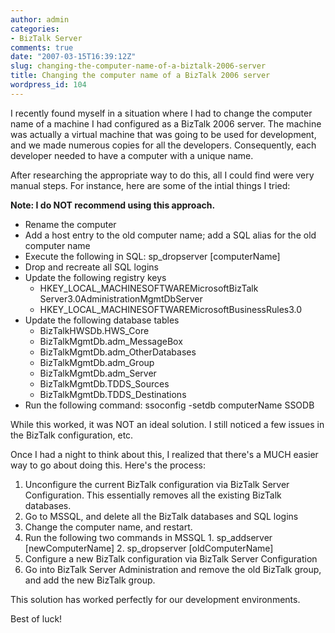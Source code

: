 ```yaml
---
author: admin
categories:
- BizTalk Server
comments: true
date: "2007-03-15T16:39:12Z"
slug: changing-the-computer-name-of-a-biztalk-2006-server
title: Changing the computer name of a BizTalk 2006 server
wordpress_id: 104
---
```


I recently found myself in a situation where I had to change the computer name of a machine I had configured as a BizTalk 2006 server. The machine was actually a virtual machine that was going to be used for development, and we made numerous copies for all the developers. Consequently, each developer needed to have a computer with a unique name.

After researching the appropriate way to do this, all I could find were very manual steps. For instance, here are some of the intial things I tried:

**Note: I do NOT recommend using this approach.**

  * Rename the computer 
  * Add a host entry to the old computer name; add a SQL alias for the old computer name 
  * Execute the following in SQL: sp_dropserver [computerName] 
  * Drop and recreate all SQL logins 
  * Update the following registry keys 
    * HKEY_LOCAL_MACHINESOFTWAREMicrosoftBizTalk Server3.0AdministrationMgmtDbServer 
    * HKEY_LOCAL_MACHINESOFTWAREMicrosoftBusinessRules3.0
  * Update the following database tables 
    * BizTalkHWSDb.HWS_Core 
    * BizTalkMgmtDb.adm_MessageBox 
    * BizTalkMgmtDb.adm_OtherDatabases 
    * BizTalkMgmtDb.adm_Group 
    * BizTalkMgmtDb.adm_Server 
    * BizTalkMgmtDb.TDDS_Sources 
    * BizTalkMgmtDb.TDDS_Destinations
  * Run the following command: ssoconfig -setdb computerName SSODB

While this worked, it was NOT an ideal solution. I still noticed a few issues in the BizTalk configuration, etc.

Once I had a night to think about this, I realized that there's a MUCH easier way to go about doing this. Here's the process:

  1. Unconfigure the current BizTalk configuration via BizTalk Server Configuration. This essentially removes all the existing BizTalk databases. 
  2. Go to MSSQL, and delete all the BizTalk databases and SQL logins 
  3. Change the computer name, and restart. 
  4. Run the following two commands in MSSQL 
    1. sp_addserver [newComputerName] 
    2. sp_dropserver [oldComputerName]
  5. Configure a new BizTalk configuration via BizTalk Server Configuration 
  6. Go into BizTalk Server Administration and remove the old BizTalk group, and add the new BizTalk group.

This solution has worked perfectly for our development environments.

Best of luck!